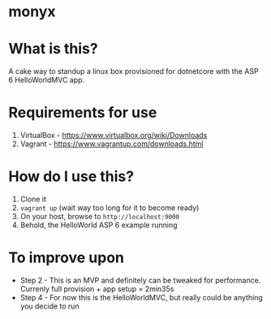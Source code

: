 # monyx

# What is this? 

A cake way to standup a linux box provisioned for dotnetcore with the ASP 6 HelloWorldMVC app.  

# Requirements for use 
1. VirtualBox - https://www.virtualbox.org/wiki/Downloads
2. Vagrant - https://www.vagrantup.com/downloads.html

# How do I use this? 

1. Clone it 
2. `vagrant up` (wait way too long for it to become ready) 
3. On your host, browse to `http://localhost:9000`
4. Behold, the HelloWorld ASP 6 example running

# To improve upon 
- Step 2 - This is an MVP and definitely can be tweaked for performance. Currenly full provision + app setup = 2min35s
- Step 4 - For now this is the HelloWorldMVC, but really could be anything you decide to run 
